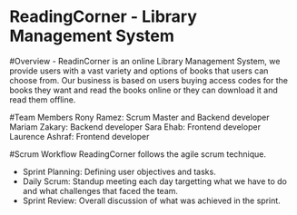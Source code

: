 # ReadingCorner - Library Management System


#Overview - 
ReadinCorner is an online Library Management System, we provide users with a vast variety and options of books that users can choose from.
Our business is based on users buying access codes for the books they want and read the books online or they can download it and read them offline.


#Team Members
Rony Ramez: Scrum Master and Backend developer
Mariam Zakary: Backend developer
Sara Ehab: Frontend developer
Laurence Ashraf: Frontend developer


#Scrum Workflow
ReadingCorner follows the agile scrum technique. 
- Sprint Planning: Defining user objectives and tasks.
- Daily Scrum: Standup meeting each day targetting what we have to do and what challenges that faced the team.
- Sprint Review: Overall discussion of what was achieved in the sprint.
